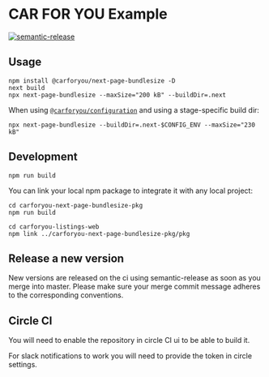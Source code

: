 # CAR FOR YOU Example

[![semantic-release](https://img.shields.io/badge/%20%20%F0%9F%93%A6%F0%9F%9A%80-semantic--release-e10079.svg)](https://github.com/semantic-release/semantic-release)

## Usage
```
npm install @carforyou/next-page-bundlesize -D
next build
npx next-page-bundlesize --maxSize="200 kB" --buildDir=.next
```

When using [`@carforyou/configuration`](https://github.com/carforyou/carforyou-configuration-pkg/) and using a stage-specific build dir:
```
npx next-page-bundlesize --buildDir=.next-$CONFIG_ENV --maxSize="230 kB"
```

## Development
```
npm run build
```

You can link your local npm package to integrate it with any local project:
```
cd carforyou-next-page-bundlesize-pkg
npm run build

cd carforyou-listings-web
npm link ../carforyou-next-page-bundlesize-pkg/pkg
```

## Release a new version

New versions are released on the ci using semantic-release as soon as you merge into master. Please
make sure your merge commit message adheres to the corresponding conventions.


## Circle CI

You will need to enable the repository in circle CI ui to be able to build it.

For slack notifications to work you will need to provide the token in circle settings.
